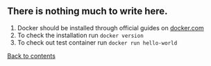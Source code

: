 ## There is nothing much to write here.
 
 1. Docker should be installed through official guides on [docker.com](https://docker.com) 
 2. To check the installation run ```docker version```
 3. To check out test container run ```docker run hello-world```
 
[Back to contents](/README.md)
